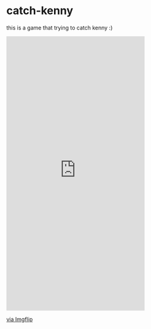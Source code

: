 # catch-kenny

this is a game that trying to catch kenny :)

<div style="width:360px;max-width:100%;"><div style="height:0;padding-bottom:198.61%;position:relative;"><iframe width="360" height="715" style="position:absolute;top:0;left:0;width:100%;height:100%;" frameBorder="0" src="https://imgflip.com/embed/43js6w"></iframe></div><p><a href="https://imgflip.com/gif/43js6w">via Imgflip</a></p></div>
